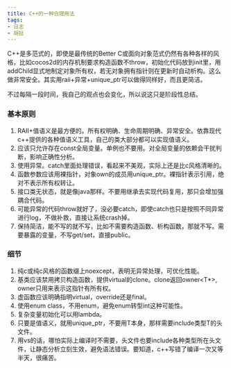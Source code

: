 ```yaml
---
title: C++的一种合理用法
tags:
- 日志
- 胡扯
---
```


C++是多范式的，即使是最传统的Better C或面向对象范式仍然有各种各样的风格，比如cocos2d的内存机制要求构造函数不throw，初始化代码放到init里，用addChild显式地制定对象所有权，若无对象拥有指针则在更新时自动析构。这么做非常安全。其实用raii+异常+unique_ptr可以做得同样好，而且更简洁。

不过每隔一段时间，我自己的观点也会变化，所以说这只是阶段性总结。
<!--more-->

### 基本原则
1. RAII+值语义是最方便的。所有权明确、生命周期明确、异常安全。依靠现代c++提供的各种值语义工具，自己的类大部分都可以实现值语义。
2. 应该只允许存在const全局变量。单例也不要用。对全局变量的依赖会干扰判断，影响正确性分析。
3. 使用异常。catch里面处理错误，看起来不美观，实际上还是比c风格清晰的。
4. 函数参数应该用裸指针，对象own的成员用unique_ptr。裸指针表示引用，绝对不表示所有权转让。
5. 接口类无状态，就是像java那样。不要用继承去实现代码复用，那只会增加强耦合代码。
6. 可能异常的代码throw就好了，没必要catch，即使catch也只是按照不同异常进行log，不做补救，直接让系统crash掉。
7. 保持简洁，能不写的就不写，比如不需要构造函数、析构函数，那就不写。需要暴露的变量，不写get/set，直接public。

### 细节
1. 纯c或纯c风格的函数缀上noexcept，表明无异常处理，可优化性能。
2. 基类应该禁用拷贝构造函数，提供virtual的clone。clone返回owner<T*>, owner只用来表示这指针有所有权。
3. 虚函数应该明确指明virtual，override还是final。
4. 使用enum class，不用enum，避免enum转型int这种可能性。
5. 复杂变量初始化可以用lambda。
6. 只要是值语义，就用unique_ptr<T>，不要用T本身，那样需要include类型T的头文件。
7. 用vs的话，哪怕实际上编译时不需要，头文件也要include各种类型所在头文件，让静态分析立刻生效，避免语法错误。要知道，c++写错了编译一次又等半天，很痛苦。
